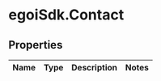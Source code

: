 # egoiSdk.Contact

## Properties
Name | Type | Description | Notes
------------ | ------------- | ------------- | -------------


